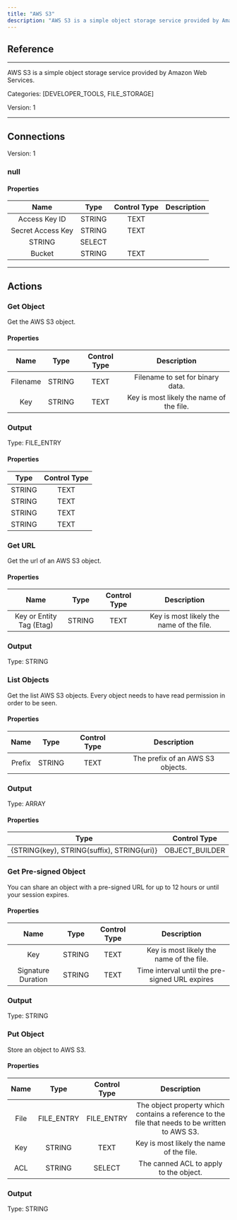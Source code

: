 ```yaml
---
title: "AWS S3"
description: "AWS S3 is a simple object storage service provided by Amazon Web Services."
---
```

## Reference
<hr />

AWS S3 is a simple object storage service provided by Amazon Web Services.


Categories: [DEVELOPER_TOOLS, FILE_STORAGE]


Version: 1

<hr />



## Connections

Version: 1


### null

#### Properties

|      Name      |     Type     |     Control Type     |     Description     |
|:--------------:|:------------:|:--------------------:|:-------------------:|
| Access Key ID | STRING | TEXT  |  |
| Secret Access Key | STRING | TEXT  |  |
| STRING | SELECT  |
| Bucket | STRING | TEXT  |  |





<hr />





## Actions


### Get Object
Get the AWS S3 object.

#### Properties

|      Name      |     Type     |     Control Type     |     Description     |
|:--------------:|:------------:|:--------------------:|:-------------------:|
| Filename | STRING | TEXT  |  Filename to set for binary data.  |
| Key | STRING | TEXT  |  Key is most likely the name of the file.  |


### Output



Type: FILE_ENTRY


#### Properties

|     Type     |     Control Type     |
|:------------:|:--------------------:|
| STRING | TEXT  |
| STRING | TEXT  |
| STRING | TEXT  |
| STRING | TEXT  |






### Get URL
Get the url of an AWS S3 object.

#### Properties

|      Name      |     Type     |     Control Type     |     Description     |
|:--------------:|:------------:|:--------------------:|:-------------------:|
| Key or Entity Tag (Etag) | STRING | TEXT  |  Key is most likely the name of the file.  |


### Output



Type: STRING







### List Objects
Get the list AWS S3 objects. Every object needs to have read permission in order to be seen.

#### Properties

|      Name      |     Type     |     Control Type     |     Description     |
|:--------------:|:------------:|:--------------------:|:-------------------:|
| Prefix | STRING | TEXT  |  The prefix of an AWS S3 objects.  |


### Output



Type: ARRAY


#### Properties

|     Type     |     Control Type     |
|:------------:|:--------------------:|
| {STRING\(key), STRING\(suffix), STRING\(uri)} | OBJECT_BUILDER  |






### Get Pre-signed Object
You can share an object with a pre-signed URL for up to 12 hours or until your session expires.

#### Properties

|      Name      |     Type     |     Control Type     |     Description     |
|:--------------:|:------------:|:--------------------:|:-------------------:|
| Key | STRING | TEXT  |  Key is most likely the name of the file.  |
| Signature Duration | STRING | TEXT  |  Time interval until the pre-signed URL expires  |


### Output



Type: STRING







### Put Object
Store an object to AWS S3.

#### Properties

|      Name      |     Type     |     Control Type     |     Description     |
|:--------------:|:------------:|:--------------------:|:-------------------:|
| File | FILE_ENTRY | FILE_ENTRY  |  The object property which contains a reference to the file that needs to be written to AWS S3.  |
| Key | STRING | TEXT  |  Key is most likely the name of the file.  |
| ACL | STRING | SELECT  |  The canned ACL to apply to the object.  |


### Output



Type: STRING








